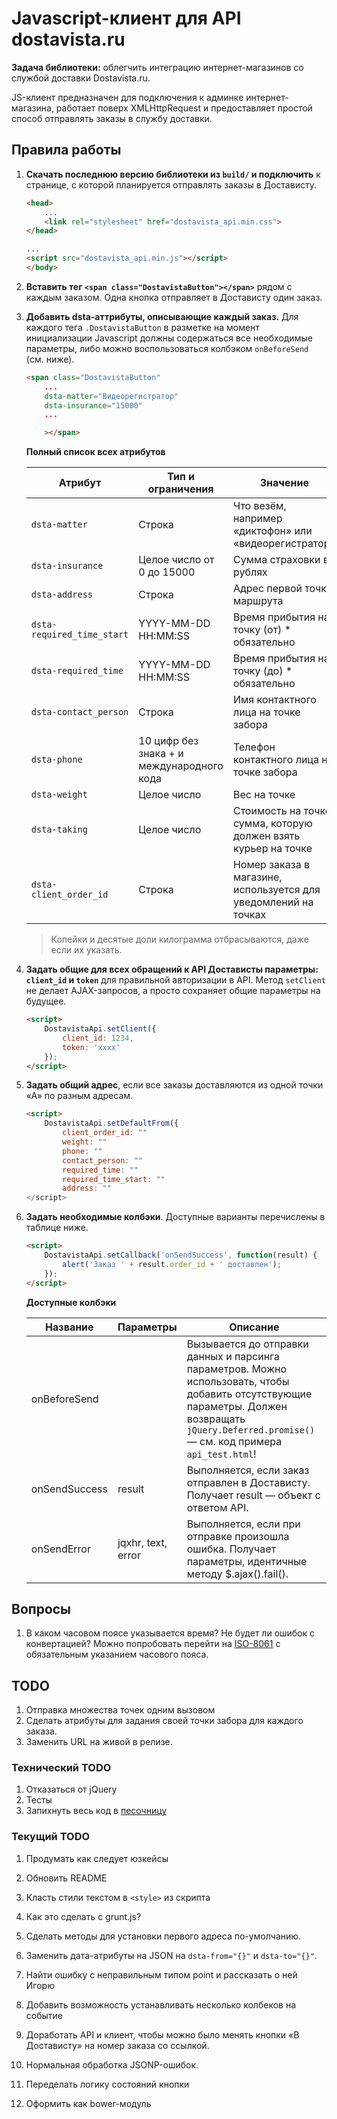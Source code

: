 # Javascript-клиент для API dostavista.ru

**Задача библиотеки:** облегчить интеграцию интернет-магазинов со службой доставки Dostavista.ru.

JS-клиент предназначен для подключения к админке интернет-магазина, работает поверх XMLHttpRequest и предоставляет простой способ отправлять заказы в службу доставки.

## Правила работы

1. **Скачать последнюю версию библиотеки из `build/` и подключить** к странице, с которой планируется отправлять заказы в Достависту.

	```html
	<head>
		...
		<link rel="stylesheet" href="dostavista_api.min.css">
	</head>

	...
	<script src="dostavista_api.min.js"></script>
	</body>
	```

2. **Вставить тег `<span class="DostavistaButton"></span>`** рядом с каждым заказом. Одна кнопка отправляет в Достависту один заказ.

3. **Добавить dsta-аттрибуты, описывающие каждый заказ.** Для каждого тега `.DostavistaButton` в разметке на момент инициализации Javascript должны содержаться все необходимые параметры, либо можно воспользоваться колбэком `onBeforeSend` (см. ниже).

	```html
	<span class="DostavistaButton"
		...
		dsta-matter="Видеорегистратор"
		dsta-insurance="15000"
		...

		></span>
	```

	**Полный список всех атрибутов**

	| Атрибут | Тип и ограничения | Значение |
	|---------|-------------------|----------|
	| `dsta-matter` | Строка | Что везём, например «диктофон» или «видеорегистратор» |
	| `dsta-insurance` | Целое число от 0 до 15000 | Сумма страховки в рублях |
	| `dsta-address` | Строка | Адрес первой точки маршрута |
	| `dsta-required_time_start` | YYYY-MM-DD HH:MM:SS | Время прибытия на точку (от) * обязательно |
	| `dsta-required_time` | YYYY-MM-DD HH:MM:SS | Время прибытия на точку (до) * обязательно |
	| `dsta-contact_person` | Строка | Имя контактного лица на точке забора |
	| `dsta-phone` | 10 цифр без знака + и международного кода | Телефон контактного лица на точке забора |
	| `dsta-weight` | Целое число | Вес на точке | 
	| `dsta-taking` | Целое число | Стоимость на точке: сумма, которую должен взять курьер на точке |
	| `dsta-client_order_id` | Строка | Номер заказа в магазине, используется для уведомлений на точках |


	> Копейки и десятые доли килограмма отбрасываются, даже если их указать.


4. **Задать общие для всех обращений к API Достависты параметры: `client_id` и `token`** для правильной авторизации в API. Метод `setClient` не делает AJAX-запросов, а просто сохраняет общие параметры на будущее.

	```html
	<script>
		DostavistaApi.setClient({
			client_id: 1234,
			token: 'xxxx'
		});
	</script>
	```

5. **Задать общий адрес**, если все заказы доставляются из одной точки «А» по разным адресам.

	```html
	<script>
		DostavistaApi.setDefaultFrom({
			client_order_id: ""
			weight: ""
			phone: ""
			contact_person: ""
			required_time: ""
			required_time_start: ""
			address: ""
	</script>
	```

6. **Задать необходимые колбэки**. Доступные варианты перечислены в таблице ниже.

	```html
	<script>
		DostavistaApi.setCallback('onSendSuccess', function(result) {
			alert('Заказ ' + result.order_id + ' доставлен');
		});
	</script>
	```

	**Доступные колбэки**

	| Название | Параметры | Описание |
	|----------|-----------|----------|
	| onBeforeSend |  | Вызывается до отправки данных и парсинга параметров. Можно использовать, чтобы добавить отсутствующие параметры. Должен возвращать `jQuery.Deferred.promise()` — см. код примера `api_test.html`! |
	| onSendSuccess | result | Выполняется, если заказ отправлен в Достависту. Получает result — объект с ответом API. |
	| onSendError | jqxhr, text, error | Выполняется, если при отправке произошла ошибка. Получает параметры, идентичные методу $.ajax().fail(). |


## Вопросы

1. В каком часовом поясе указывается время? Не будет ли ошибок с конвертацией? Можно попробовать перейти на [ISO-8061](http://ru.wikipedia.org/wiki/ISO_8601) с обязательным указанием часового пояса.


## TODO 
1. Отправка множества точек одним вызовом
2. Сделать атрибуты для задания своей точки забора для каждого заказа.
3. Заменить URL на живой в релизе.


### Технический TODO
1. Отказаться от jQuery
2. Тесты
3. Запихнуть весь код в [песочницу](https://github.com/a-ignatov-parc/requirejs-sandbox)

### Текущий TODO
1. Продумать как следует юзкейсы
2. Обновить README

3. Класть стили текстом в `<style>` из скрипта
4. Как это сделать с grunt.js?


4. Сделать методы для установки первого адреса по-умолчанию.
5. Заменить дата-атрибуты на JSON на `dsta-from="{}"` и `dsta-to="{}"`.

7. Найти ошибку с неправильным типом point и рассказать о ней Игорю

12. Добавить возможность устанавливать несколько колбеков на событие

13. Доработать API и клиент, чтобы можно было менять кнопки «В Достависту» на номер заказа со ссылкой.

14. Нормальная обработка JSONP-ошибок.
15. Переделать логику состояний кнопки

16. Оформить как bower-модуль